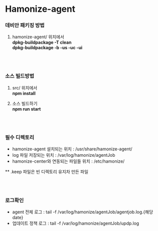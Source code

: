 # Hamonize-agent

### 데비안 패키징 방법
1) hamonize-agent/ 위치에서 
<br><b>dpkg-buildpackage -T clean</b>
<br><b>dpkg-buildpackage -b -us -uc -ui</b> 

<br></br>
### 소스 빌드방법
1) src/ 위치에서
<br><b>npm install</b>
    
2) 소스 빌드하기 
<br><b>npm run start</b> 

<br></br>
### 필수 디렉토리
- hamonize-agent 설치되는 위치 : /usr/share/hamonize-agent/
- log 파일 저장되는 위치 : /var/log/hamonize/agentJob
- hamonize-center와 연동되는 파일들 위치 : /etc/hamonize/

** .keep 파일은 빈 디렉토리 유지차 만든 파일 

<br></br>
### 로그확인
- agent 전체 로그 : tail -f /var/log/hamonize/agentJob/agentjob.log.{해당 date}
- 업데이트 정책 로그 : tail -f /var/log/hamonize/agentJob/updp.log

